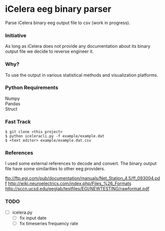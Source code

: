 iCelera eeg binary parser
=========================

Parse iCelera binary eeg output file to csv (work in progress).

### Initiative

As long as iCelera does not provide any documentation about its binary output
file we decide to reverse engineer it.

### Why?

To use the output in various statistical methods and visualization platforms.

### Python Requirements

Numpy  
Pandas  
Struct  

### Fast Track

    $ git clone <this project>
    $ python iceleracli.py -f example/example.dat
    $ <text editor> example/example.dat.csv

### References

I used some external references to decode and convert. The binary output file have some similarities to other eeg providers.

ftp://ftp.egi.com/pub/documentation/manuals/Net_Station_4.5/ff_093004.pdf
http://wiki.neuroelectrics.com/index.php/Files_%26_Formats
http://sccn.ucsd.edu/eeglab/testfiles/EGI/NEWTESTING/rawformat.pdf

### TODO

- [ ] icelera.py
  - [ ] fix input date
  - [ ] fix timeseries frequency rate
